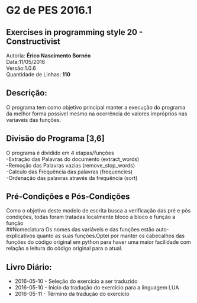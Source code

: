 # G2 de PES 2016.1
## Exercises in programming style 20 - Constructivist
Autoria: **Érico Nascimento Bornéo**  
Data:11/05/2016  
Versão:1.0.6  
Quantidade de Linhas: **110**  
## Descrição:  
O programa tem como objetivo principal manter a execução do programa da melhor forma possível mesmo na ocorrência de valores impróprios nas variaveis das funções.
## Divisão do Programa [3,6]
O programa é dividido em 4 etapas/funções  
-Extração das Palavras do documento (extract_words)   
-Remoção das Palavras vazias  (remove_stop_words)  
-Calculo das Frequência das palavras  (frequencies)  
-Ordenação das palavras através da frequência  (sort)  
## Pré-Condições e Pós-Condições  
Como o objetivo deste modelo de escrita busca a verificação das pré e pós condições, todas foram tratadas localmente bloco a bloco e função a função  
##Nomeclatura
Os nomes das variáveis e das funções estão auto-explicativos quanto as suas funções.Optei por manter os cabecalhos das funções do código original em python para haver uma maior facilidade com relação a leitura do código original para o atual.
## Livro Diário:
* 2016-05-10 - Seleção do exercício a ser traduzido  
* 2016-05-10 - Inicio da tradução do exercício para a linguagem LUA
* 2016-05-11 - Término da tradução do exercício
